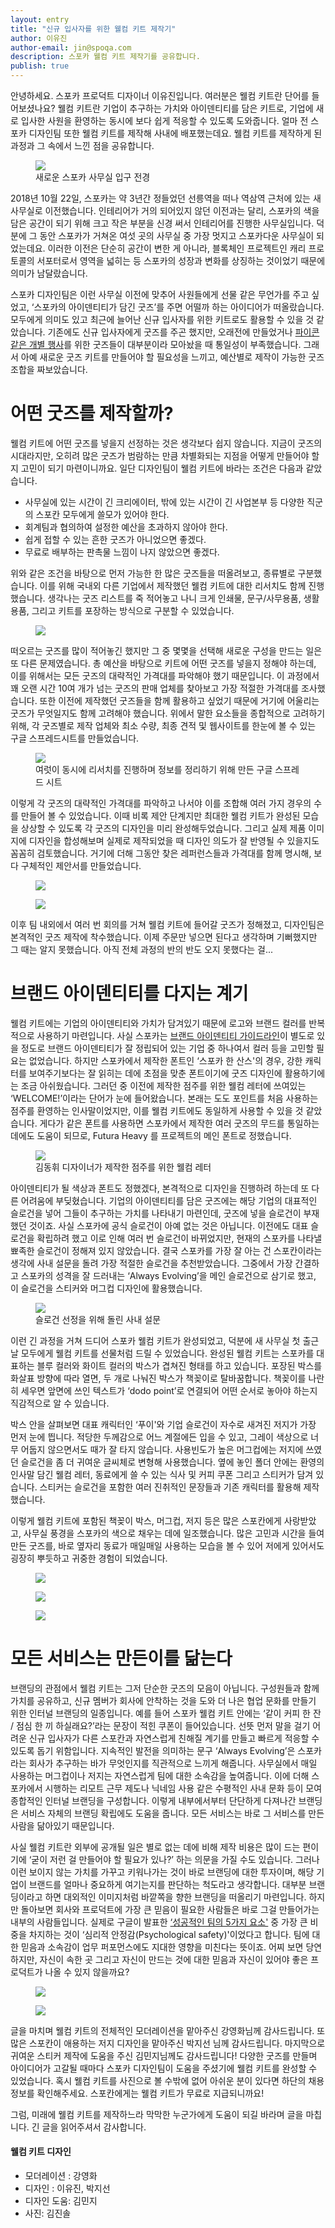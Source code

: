```yaml
---
layout: entry
title: "신규 입사자를 위한 웰컴 키트 제작기"
author: 이유진
author-email: jin@spoqa.com
description: 스포카 웰컴 키트 제작기를 공유합니다.
publish: true
---
```


안녕하세요. 스포카 프로덕트 디자이너 이유진입니다. 여러분은 웰컴 키트란 단어를 들어보셨나요? 웰컴 키트란 기업이 추구하는 가치와 아이덴티티를 담은 키트로, 기업에 새로 입사한 사원을 환영하는 동시에 보다 쉽게 적응할 수 있도록 도와줍니다. 얼마 전 스포카 디자인팀 또한 웰컴 키트를 제작해 사내에 배포했는데요. 웰컴 키트를 제작하게 된 과정과 그 속에서 느낀 점을 공유합니다.

<figure>
  <img src="/images/2018-12-06/office.jpg"
     style="margin: 0 auto;" />
  <figcaption>
  새로운 스포카 사무실 입구 전경
  </figcaption>
</figure>

2018년 10월 22일, 스포카는 약 3년간 정들었던 선릉역을 떠나 역삼역 근처에 있는 새 사무실로 이전했습니다. 인테리어가 거의 되어있지 않던 이전과는 달리, 스포카의 색을 담은 공간이 되기 위해 크고 작은 부분을 신경 써서 인테리어를 진행한 사무실입니다. 덕분에 그 동안 스포카가 거쳐온 여섯 곳의 사무실 중 가장 멋지고 스포카다운 사무실이 되었는데요. 이러한 이전은 단순히 공간이 변한 게 아니라, 블록체인 프로젝트인 캐리 프로토콜의 서포터로서 영역을 넓히는 등 스포카의 성장과 변화를 상징하는 것이었기 때문에 의미가 남달랐습니다. 

스포카 디자인팀은 이런 사무실 이전에 맞추어 사원들에게 선물 같은 무언가를 주고 싶었고, ‘스포카의 아이덴티티가 담긴 굿즈’를 주면 어떨까 하는 아이디어가 떠올랐습니다. 모두에게 의미도 있고 최근에 늘어난 신규 입사자를 위한 키트로도 활용할 수 있을 것 같았습니다. 기존에도 신규 입사자에게 굿즈를 주곤 했지만, 오래전에 만들었거나 [파이콘 같은 개별 행사](https://spoqa.github.io/2018/08/09/pyconkr2018.html)를 위한 굿즈들이 대부분이라 모아놨을 때 통일성이 부족했습니다. 그래서 아예 새로운 굿즈 키트를 만들어야 할 필요성을 느끼고, 예산별로 제작이 가능한 굿즈 조합을 짜보았습니다.

# 어떤 굿즈를 제작할까?

웰컴 키트에 어떤 굿즈를 넣을지 선정하는 것은 생각보다 쉽지 않습니다. 지금이 굿즈의 시대라지만, 오히려 많은 굿즈가 범람하는 만큼 차별화되는 지점을 어떻게 만들어야 할지 고민이 되기 마련이니까요. 일단 디자인팀이 웰컴 키트에 바라는 조건은 다음과 같았습니다.

- 사무실에 있는 시간이 긴 크리에이터, 밖에 있는 시간이 긴 사업본부 등 다양한 직군의 스포칸 모두에게 쓸모가 있어야 한다.
- 회계팀과 협의하여 설정한 예산을 초과하지 않아야 한다.
- 쉽게 접할 수 있는 흔한 굿즈가 아니었으면 좋겠다.
- 무료로 배부하는 판촉물 느낌이 나지 않았으면 좋겠다.

위와 같은 조건을 바탕으로 먼저 가능한 한 많은 굿즈들을 떠올려보고, 종류별로 구분했습니다. 이를 위해 국내외 다른 기업에서 제작했던 웰컴 키트에 대한 리서치도 함께 진행했습니다. 생각나는 굿즈 리스트를 죽 적어놓고 나니 크게 인쇄물, 문구/사무용품, 생활용품, 그리고 키트를 포장하는 방식으로 구분할 수 있었습니다.

<figure>
  <img src="/images/2018-12-06/list.png"
     style="margin: 0 auto;" />
</figure>

떠오르는 굿즈를 많이 적어놓긴 했지만 그 중 몇몇을 선택해 새로운 구성을 만드는 일은 또 다른 문제였습니다. 총 예산을 바탕으로 키트에 어떤 굿즈를 넣을지 정해야 하는데, 이를 위해서는 모든 굿즈의 대략적인 가격대를 파악해야 했기 때문입니다. 이 과정에서 꽤 오랜 시간 10여 개가 넘는 굿즈의 판매 업체를 찾아보고 가장 적절한 가격대를 조사했습니다. 또한 이전에 제작했던 굿즈들을 함께 활용하고 싶었기 때문에 거기에 어울리는 굿즈가 무엇일지도 함께 고려해야 했습니다. 위에서 말한 요소들을 종합적으로 고려하기 위해, 각 굿즈별로 제작 업체와 최소 수량, 최종 견적 및 웹사이트를 한눈에 볼 수 있는 구글 스프레드시트를 만들었습니다.

<figure>
  <img src="/images/2018-12-06/sheet.png"
     style="margin: 0 auto;" />
  <figcaption>
   여럿이 동시에 리서치를 진행하며 정보를 정리하기 위해 만든 구글 스프레드 시트
  </figcaption>
</figure>

이렇게 각 굿즈의 대략적인 가격대를 파악하고 나서야 이를 조합해 여러 가지 경우의 수를 만들어 볼 수 있었습니다. 이때 비록 제안 단계지만 최대한 웰컴 키트가 완성된 모습을 상상할 수 있도록 각 굿즈의 디자인을 미리 완성해두었습니다. 그리고 실제 제품 이미지에 디자인을 합성해보며 실제로 제작되었을 때 디자인 의도가 잘 반영될 수 있을지도 꼼꼼히 검토했습니다. 거기에 더해 그동안 찾은 레퍼런스들과 가격대를 함께 명시해, 보다 구체적인 제안서를 만들었습니다.

<figure>
  <img src="/images/2018-12-06/doc_01.png"
     style="margin: 0 auto;" />
</figure>

<figure>
  <img src="/images/2018-12-06/doc_02.png"
     style="margin: 0 auto;" />
</figure>

이후 팀 내외에서 여러 번 회의를 거쳐 웰컴 키트에 들어갈 굿즈가 정해졌고, 디자인팀은 본격적인 굿즈 제작에 착수했습니다. 이제 주문만 넣으면 된다고 생각하며 기뻐했지만 그 때는 알지 못했습니다. 아직 전체 과정의 반의 반도 오지 못했다는 걸...
 
 
# 브랜드 아이덴티티를 다지는 계기
 
웰컴 키트에는 기업의 아이덴티티와 가치가 담겨있기 때문에 로고와 브랜드 컬러를 반복적으로 사용하기 마련입니다. 사실 스포카는 [브랜드 아이덴티티 가이드라인](http://bi.spoqa.com)이 별도로 있을 정도로 브랜드 아이덴티티가 잘 정립되어 있는 기업 중 하나여서 컬러 등을 고민할 필요는 없었습니다. 하지만 스포카에서 제작한 폰트인 ‘스포카 한 산스'의 경우, 강한 캐릭터를 보여주기보다는 잘 읽히는 데에 초점을 맞춘 폰트이기에 굿즈 디자인에 활용하기에는 조금 아쉬웠습니다. 그러던 중 이전에 제작한 점주를 위한 웰컴 레터에 쓰여있는 ‘WELCOME!’이라는 단어가 눈에 들어왔습니다. 본래는 도도 포인트를 처음 사용하는 점주를 환영하는 인사말이었지만, 이를 웰컴 키트에도 동일하게 사용할 수 있을 것 같았습니다. 게다가 같은 폰트를 사용하면 스포카에서 제작한 여러 굿즈의 무드를 통일하는 데에도 도움이 되므로, Futura Heavy 를 프로젝트의 메인 폰트로 정했습니다.

<figure>
  <img src="/images/2018-12-06/welcome_letter.jpg"
     style="margin: 0 auto;" />
  <figcaption>
   김동휘 디자이너가 제작한 점주를 위한 웰컴 레터
  </figcaption>
</figure>

아이덴티티가 될 색상과 폰트도 정했겠다, 본격적으로 디자인을 진행하려 하는데 또 다른 어려움에 부딪혔습니다. 기업의 아이덴티티를 담은 굿즈에는 해당 기업의 대표적인 슬로건을 넣어 그들이 추구하는 가치를 나타내기 마련인데, 굿즈에 넣을 슬로건이 부재했던 것이죠. 사실 스포카에 공식 슬로건이 아예 없는 것은 아닙니다. 이전에도 대표 슬로건을 확립하려 했고 이로 인해 여러 번 슬로건이 바뀌었지만, 현재의 스포카를 나타낼 뾰족한 슬로건이 정해져 있지 않았습니다. 결국 스포카를 가장 잘 아는 건 스포칸이라는 생각에 사내 설문을 돌려 가장 적절한 슬로건을 추천받았습니다. 그중에서 가장 간결하고 스포카의 성격을 잘 드러내는 ‘Always Evolving’을 메인 슬로건으로 삼기로 했고, 이 슬로건을 스티커와 머그컵 디자인에 활용했습니다.

<figure>
  <img src="/images/2018-12-06/slogan.png"
     style="margin: 0 auto;" />
  <figcaption>
   슬로건 선정을 위해 돌린 사내 설문
  </figcaption>
</figure>

이런 긴 과정을 거쳐 드디어 스포카 웰컴 키트가 완성되었고, 덕분에 새 사무실 첫 출근날 모두에게 웰컴 키트를 선물처럼 드릴 수 있었습니다. 완성된 웰컴 키트는 스포카를 대표하는 블루 컬러와 화이트 컬러의 박스가 겹쳐진 형태를 하고 있습니다. 포장된 박스를 화살표 방향에 따라 열면, 두 개로 나눠진 박스가 책꽂이로 탈바꿈합니다. 책꽂이를 나란히 세우면 앞면에 쓰인 텍스트가 ‘dodo point’로 연결되어 어떤 순서로 놓아야 하는지 직감적으로 알 수 있습니다.
 
박스 안을 살펴보면 대표 캐릭터인 ‘푸이'와 기업 슬로건이 자수로 새겨진 저지가 가장 먼저 눈에 띕니다. 적당한 두께감으로 어느 계절에든 입을 수 있고, 그레이 색상으로 너무 어둡지 않으면서도 때가 잘 타지 않습니다. 사용빈도가 높은 머그컵에는 저지에 쓰였던 슬로건을 좀 더 귀여운 글씨체로 변형해 사용했습니다. 옆에 놓인 폴더 안에는 환영의 인사말 담긴 웰컴 레터, 동료에게 쓸 수 있는 식사 및 커피 쿠폰 그리고 스티커가 담겨 있습니다. 스티커는 슬로건을 포함한 여러 진취적인 문장들과 기존 캐릭터를 활용해 제작했습니다.

이렇게 웰컴 키트에 포함된 책꽂이 박스, 머그컵, 저지 등은 많은 스포칸에게 사랑받았고, 사무실 풍경을 스포카의 색으로 채우는 데에 일조했습니다. 많은 고민과 시간을 들여 만든 굿즈를, 바로 옆자리 동료가 매일매일 사용하는 모습을 볼 수 있어 저에게 있어서도 굉장히 뿌듯하고 귀중한 경험이 되었습니다.

<figure>
  <img src="/images/2018-12-06/kit_01.jpg"
     style="margin: 0 auto;" />
</figure>
 
<figure>
  <img src="/images/2018-12-06/kit_02.jpg"
     style="margin: 0 auto;" />
</figure>

<figure>
  <img src="/images/2018-12-06/kit_03.jpg"
     style="margin: 0 auto;" />
</figure>
 
# 모든 서비스는 만든이를 닮는다

브랜딩의 관점에서 웰컴 키트는 그저 단순한 굿즈의 모음이 아닙니다. 구성원들과 함께 가치를 공유하고, 신규 멤버가 회사에 안착하는 것을 도와 더 나은 협업 문화를 만들기 위한 인터널 브랜딩의 일종입니다. 예를 들어 스포카 웰컴 키트 안에는 ‘같이 커피 한 잔 / 점심 한 끼 하실래요?’라는 문장이 적힌 쿠폰이 들어있습니다. 선뜻 먼저 말을 걸기 어려운 신규 입사자가 다른 스포칸과 자연스럽게 친해질 계기를 만들고 빠르게 적응할 수 있도록 돕기 위함입니다. 지속적인 발전을 의미하는 문구 ‘Always Evolving’은 스포카라는 회사가 추구하는 바가 무엇인지를 직관적으로 느끼게 해줍니다. 사무실에서 매일 사용하는 머그컵이나 저지는 자연스럽게 팀에 대한 소속감을 높여줍니다. 이에 더해 스포카에서 시행하는 리모트 근무 제도나 닉네임 사용 같은 수평적인 사내 문화 등이 모여 종합적인 인터널 브랜딩을 구성합니다. 이렇게 내부에서부터 단단하게 다져나간 브랜딩은 서비스 자체의 브랜딩 확립에도 도움을 줍니다. 모든 서비스는 바로 그 서비스를 만든 사람을 닮아있기 때문입니다.

사실 웰컴 키트란 외부에 공개될 일은 별로 없는 데에 비해 제작 비용은 많이 드는 편이기에 ‘굳이 저런 걸 만들어야 할 필요가 있나?’ 하는 의문을 가질 수도 있습니다. 그러나 이런 보이지 않는 가치를 가꾸고 키워나가는 것이 바로 브랜딩에 대한 투자이며, 해당 기업이 브랜드를 얼마나 중요하게 여기는지를 판단하는 척도라고 생각합니다. 대부분 브랜딩이라고 하면 대외적인 이미지처럼 바깥쪽을 향한 브랜딩을 떠올리기 마련입니다. 하지만 돌아보면 회사와 프로덕트에 가장 큰 믿음이 필요한 사람들은 바로 그걸 만들어가는 내부의 사람들입니다. 실제로 구글이 발표한 [‘성공적인 팀의 5가지 요소'](https://rework.withgoogle.com/blog/five-keys-to-a-successful-google-team) 중 가장 큰 비중을 차지하는 것이 ‘심리적 안정감(Psychological safety)'이었다고 합니다. 팀에 대한 믿음과 소속감이 업무 퍼포먼스에도 지대한 영향을 미친다는 뜻이죠. 어찌 보면 당연하지만, 자신이 속한 곳 그리고 자신이 만드는 것에 대한 믿음과 자신이 있어야 좋은 프로덕트가 나올 수 있지 않을까요?

<figure>
  <img src="/images/2018-12-06/use_01.jpg"
     style="margin: 0 auto;" />
</figure>
 
<figure>
  <img src="/images/2018-12-06/use_02.jpg"
     style="margin: 0 auto;" />
</figure>

글을 마치며 웰컴 키트의 전체적인 모더레이션을 맡아주신 강영화님께 감사드립니다. 또 많은 스포칸이 애용하는 저지 디자인을 맡아주신 박지선 님께 감사드립니다. 마지막으로 귀여운 스티커 제작에 도움을 주신 김민지님께도 감사드립니다! 다양한 굿즈를 만들며 아이디어가 고갈될 때마다 스포카 디자인팀이 도움을 주셨기에 웰컴 키트를 완성할 수 있었습니다. 혹시 웰컴 키트를 사진으로 볼 수밖에 없어 아쉬운 분이 있다면 하단의 채용 정보를 확인해주세요. 스포칸에게는 웰컴 키트가 무료로 지급되니까요! 

그럼, 미래에 웰컴 키트를 제작하느라 막막한 누군가에게 도움이 되길 바라며 글을 마칩니다. 긴 글을 읽어주셔서 감사합니다.

#### 웰컴 키트 디자인 

- 모더레이션 : 강영화
- 디자인 : 이유진, 박지선
- 디자인 도움: 김민지
- 사진: 김진솔
